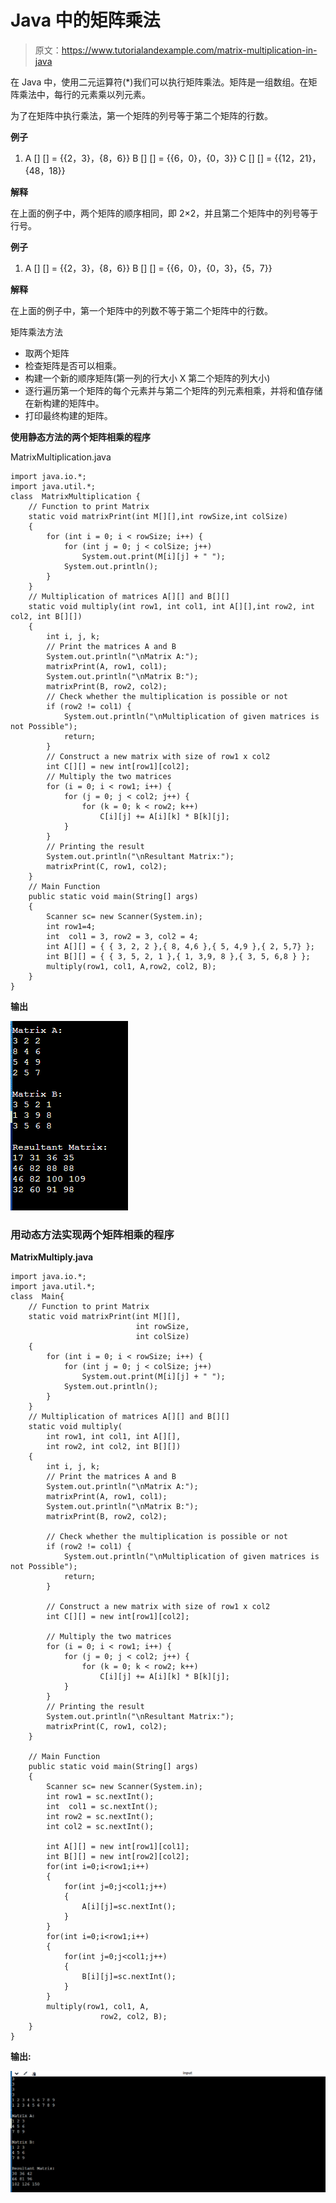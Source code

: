 # Java 中的矩阵乘法

> 原文：<https://www.tutorialandexample.com/matrix-multiplication-in-java>

在 Java 中，使用二元运算符(*)我们可以执行矩阵乘法。矩阵是一组数组。在矩阵乘法中，每行的元素乘以列元素。

为了在矩阵中执行乘法，第一个矩阵的列号等于第二个矩阵的行数。

**例子**

1.  A [] [] = {{2，3}，{8，6}}
    B [] [] = {{6，0}，{0，3}}
    C [] [] = {{12，21}，{48，18}}

**解释**

在上面的例子中，两个矩阵的顺序相同，即 2×2，并且第二个矩阵中的列号等于行号。

**例子**

1.  A [] [] = {{2，3}，{8，6}}
    B [] [] = {{6，0}，{0，3}，{5，7}}

**解释**

在上面的例子中，第一个矩阵中的列数不等于第二个矩阵中的行数。

矩阵乘法方法

*   取两个矩阵
*   检查矩阵是否可以相乘。
*   构建一个新的顺序矩阵(第一列的行大小 X 第二个矩阵的列大小)
*   逐行遍历第一个矩阵的每个元素并与第二个矩阵的列元素相乘，并将和值存储在新构建的矩阵中。
*   打印最终构建的矩阵。

**使用静态方法的两个矩阵相乘的程序**

MatrixMultiplication.java

```
import java.io.*;
import java.util.*;
class  MatrixMultiplication {
	// Function to print Matrix
	static void matrixPrint(int M[][],int rowSize,int colSize)
	{
		for (int i = 0; i < rowSize; i++) {
			for (int j = 0; j < colSize; j++)
				System.out.print(M[i][j] + " ");
			System.out.println();
		}
	}
	// Multiplication of matrices A[][] and B[][] 
	static void multiply(int row1, int col1, int A[][],int row2, int col2, int B[][])
	{
		int i, j, k;
		// Print the matrices A and B
		System.out.println("\nMatrix A:");
		matrixPrint(A, row1, col1);
		System.out.println("\nMatrix B:");
		matrixPrint(B, row2, col2);
        // Check whether the multiplication is possible or not
		if (row2 != col1) {
			System.out.println("\nMultiplication of given matrices is not Possible");
			return;
		}
		// Construct a new matrix with size of row1 x col2
		int C[][] = new int[row1][col2];
		// Multiply the two matrices
		for (i = 0; i < row1; i++) {
			for (j = 0; j < col2; j++) {
				for (k = 0; k < row2; k++)
					C[i][j] += A[i][k] * B[k][j];
			}
		}
		// Printing the result
		System.out.println("\nResultant Matrix:");
		matrixPrint(C, row1, col2);
	}
	// Main Function
	public static void main(String[] args)
	{
        Scanner sc= new Scanner(System.in);
        int row1=4;
		int  col1 = 3, row2 = 3, col2 = 4;
		int A[][] = { { 3, 2, 2 },{ 8, 4,6 },{ 5, 4,9 },{ 2, 5,7} };
		int B[][] = { { 3, 5, 2, 1 },{ 1, 3,9, 8 },{ 3, 5, 6,8 } };
		multiply(row1, col1, A,row2, col2, B);
	}
}
```

**输出**

![Matrix Multiplication in Java](img/aa048b4e70475c4c3ad48b86edafefa4.png)  

### 用动态方法实现两个矩阵相乘的程序

**MatrixMultiply.java**

```
import java.io.*;
import java.util.*;
class  Main{
	// Function to print Matrix
	static void matrixPrint(int M[][],
							int rowSize,
							int colSize)
	{
		for (int i = 0; i < rowSize; i++) {
			for (int j = 0; j < colSize; j++)
				System.out.print(M[i][j] + " ");
			System.out.println();
		}
	}
	// Multiplication of matrices A[][] and B[][] 
	static void multiply(
		int row1, int col1, int A[][],
		int row2, int col2, int B[][])
	{
		int i, j, k;
		// Print the matrices A and B
		System.out.println("\nMatrix A:");
		matrixPrint(A, row1, col1);
		System.out.println("\nMatrix B:");
		matrixPrint(B, row2, col2);

        // Check whether the multiplication is possible or not
		if (row2 != col1) {
			System.out.println("\nMultiplication of given matrices is not Possible");
			return;
		}

		// Construct a new matrix with size of row1 x col2
		int C[][] = new int[row1][col2];

		// Multiply the two matrices
		for (i = 0; i < row1; i++) {
			for (j = 0; j < col2; j++) {
				for (k = 0; k < row2; k++)
					C[i][j] += A[i][k] * B[k][j];
			}
		}
		// Printing the result
		System.out.println("\nResultant Matrix:");
		matrixPrint(C, row1, col2);
	}

	// Main Function
	public static void main(String[] args)
	{
        Scanner sc= new Scanner(System.in);
        int row1 = sc.nextInt();
		int  col1 = sc.nextInt();
		int row2 = sc.nextInt();
		int col2 = sc.nextInt();

		int A[][] = new int[row1][col1];
		int B[][] = new int[row2][col2];
        for(int i=0;i<row1;i++)
        {
            for(int j=0;j<col1;j++)
            {
                A[i][j]=sc.nextInt();
            }
        }
        for(int i=0;i<row1;i++)
        {
            for(int j=0;j<col1;j++)
            {
                B[i][j]=sc.nextInt();
            }
        }
		multiply(row1, col1, A,
					row2, col2, B);
	}
} 
```

**输出:**

![Matrix Multiplication in Java](img/b5c94cb66f0dee3e1dab8b0cd4103bc2.png)